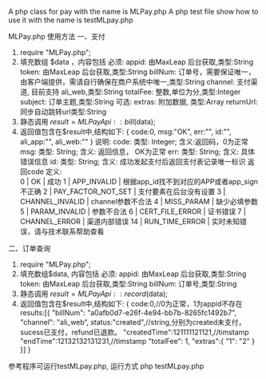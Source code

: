 A php class for pay with the name is MLPay.php
A php test file show how to use it with the name is testMLpay.php

MLPay.php 使用方法
一、支付
1. require "MLPay.php";
2. 填充数组 $data ，内容包括
   必须: appid: 由MaxLeap 后台获取,类型:String
         token: 由MaxLeap 后台获取,类型:String
         billNum: 订单号，需要保证唯一，由客户端提供，需请自行确保在商户系统中唯一,类型:String
         channel: 支付渠道, 目前支持 ali_web,类型:String
         totalFee: 整数,单位为分,类型:Integer
         subject: 订单主题,类型:String
    可选:
         extras: 附加数据, 类型:Array
         returnUrl: 同步自动跳转url类型:String
3. 静态调用 $result = MLPayApi::bill($data);
4. 返回值包含在$result中,结构如下:
    {
        code:0,
        msg:"OK",
        err:"",
        id:"",
        ali_app:"",
        ali_web:""
     }
     说明:
      code: 类型: Integer; 含义:返回码，0为正常
      msg: 类型: String; 含义: 返回信息， OK为正常
      err: 类型: String; 含义: 具体错误信息
      id: 类型: String; 含义: 成功发起支付后返回支付表记录唯一标识
      返回code 定义:      
           0 | OK | 成功
           1 | APP_INVALID | 根据app_id找不到对应的APP或者app_sign不正确
           2 | PAY_FACTOR_NOT_SET | 支付要素在后台没有设置
           3 | CHANNEL_INVALID | channel参数不合法
           4 | MISS_PARAM | 缺少必填参数
           5 | PARAM_INVALID | 参数不合法
           6 | CERT_FILE_ERROR | 证书错误
           7 | CHANNEL_ERROR | 渠道内部错误
           14 | RUN_TIME_ERROR | 实时未知错误，请与技术联系帮助查看
	

二、订单查询
1. require "MLPay.php";
2. 填充数组$data, 内容包括
   必须: appid: 由MaxLeap 后台获取,类型:String
         token: 由MaxLeap 后台获取,类型:String
         billNum: 订单号,类型:String
3. 静态调用 $result = MLPayApi::record($data);
4. 返回值包含在$result中,结构如下:
   {
     code:0,//0为正常，1为appid不存在
     results:[{
        "billNum": "a0afb0d7-e26f-4e94-bb7b-8265fc1492b7",
        "channel": "ali_web“,
        status:"created",//string,分别为created未支付，sucess已支付，refund已退款。
        "createdTime":121111121121,//timstamp
        "endTime":12132132131231,//timstamp
        "totalFee": 1,
        "extras":{
            "1": "2"
        }
    }]
  }

参考程序可运行testMLpay.php, 运行方式 php testMLpay.php
